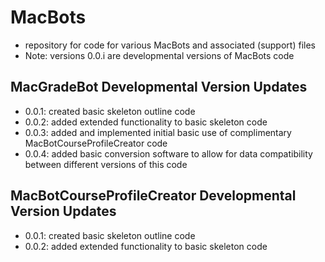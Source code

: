 # MacBots
- repository for code for various MacBots and associated (support) files
- Note: versions 0.0.i are developmental versions of MacBots code

## MacGradeBot Developmental Version Updates
- 0.0.1: created basic skeleton outline code
- 0.0.2: added extended functionality to basic skeleton code
- 0.0.3: added and implemented initial basic use of complimentary MacBotCourseProfileCreator code
- 0.0.4: added basic conversion software to allow for data compatibility between different versions of this code

## MacBotCourseProfileCreator Developmental Version Updates
- 0.0.1: created basic skeleton outline code
- 0.0.2: added extended functionality to basic skeleton code
